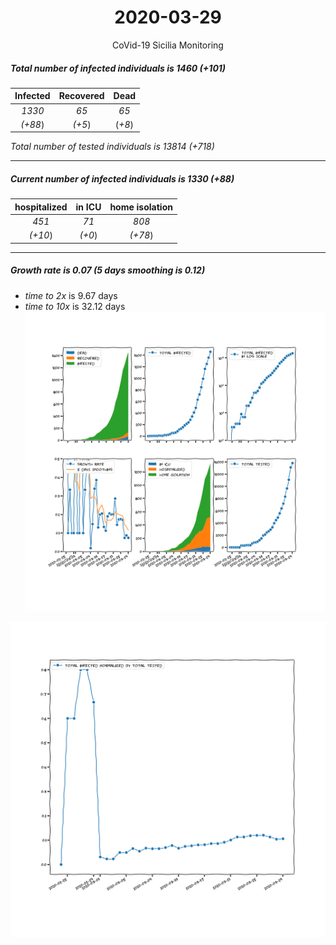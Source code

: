 <div align='center'>

# 2020-03-29
CoVid-19 Sicilia Monitoring
</div>

##### Total number of infected individuals is 1460 (+101)
Infected | Recovered | Dead
:---: | :---: | :---:
*1330* | *65* | *65*
*(+88*) | *(+5*) | (*+8*)

*Total number of tested individuals is 13814 (+718)*
***
##### Current number of infected individuals is 1330 (+88)
hospitalized | in ICU | home isolation
:---: | :---: | :---:
*451* |*71* |*808*
*(+10*) |*(+0*) |*(+78*)
***
##### Growth rate is 0.07 (5 days smoothing is 0.12)
- *time to 2x* is 9.67 days
- *time to 10x* is 32.12 days
![stats][stats]

![infected_normalized][infected_normalized]

[stats]: stats_Sicilia.png
[infected_normalized]: infected_normalized_Sicilia.png
